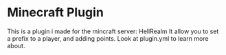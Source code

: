 # Minecraft Plugin
This is a plugin i made for the mincraft server: HellRealm
It allow you to set a prefix to a player, and adding points.
Look at plugin.yml to learn more about.
